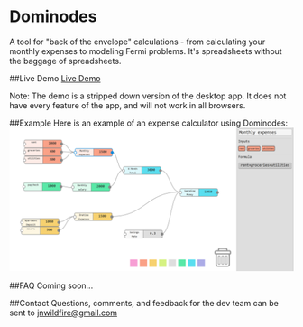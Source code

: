 # Dominodes

A tool for "back of the envelope" calculations - from calculating your monthly expenses to modeling Fermi problems. It's spreadsheets without the baggage of spreadsheets.

##Live Demo
[Live Demo](http://dominodes.github.io/dominodes/)

Note: The demo is a stripped down version of the desktop app. It does not have every feature of the app, and will not work in all browsers.

##Example
Here is an example of an expense calculator using Dominodes:
![Example Sheet](/Example_Sheet.png)

##FAQ
Coming soon...

##Contact
Questions, comments, and feedback for the dev team can be sent to jnwildfire@gmail.com
